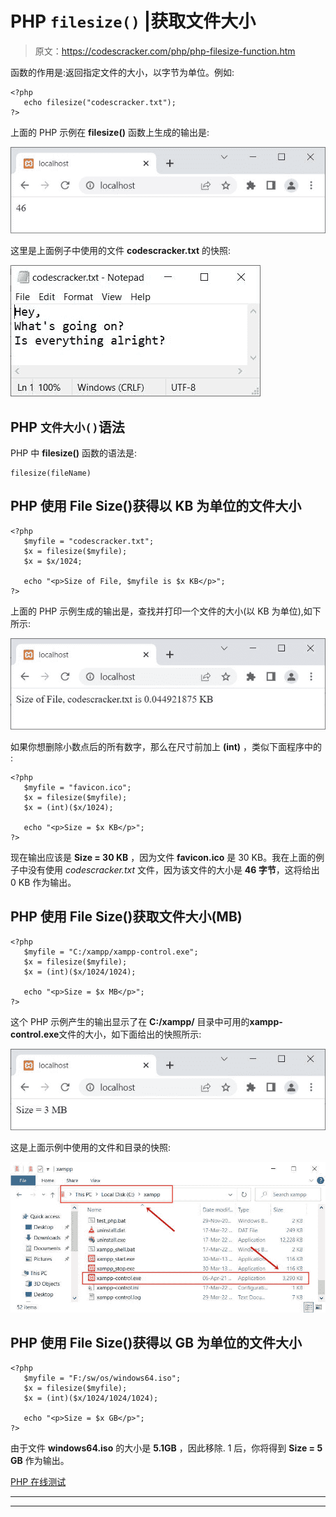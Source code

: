 # PHP `filesize()` |获取文件大小

> 原文：<https://codescracker.com/php/php-filesize-function.htm>

函数的作用是:返回指定文件的大小，以字节为单位。例如:

```
<?php
   echo filesize("codescracker.txt");
?>
```

上面的 PHP 示例在 **filesize()** 函数上生成的输出是:

![php filesize function](img/821c99fadce53ac89e2765d60c9d2a6c.png)

这里是上面例子中使用的文件 **codescracker.txt** 的快照:

![php filesize example](img/3ab01c8d6c91767a91ffb64baa9155fb.png)

## PHP `文件大小()`语法

PHP 中 **filesize()** 函数的语法是:

```
filesize(fileName)
```

## PHP 使用 File Size()获得以 KB 为单位的文件大小

```
<?php
   $myfile = "codescracker.txt";
   $x = filesize($myfile);
   $x = $x/1024;

   echo "<p>Size of File, $myfile is $x KB</p>";
?>
```

上面的 PHP 示例生成的输出是，查找并打印一个文件的大小(以 KB 为单位),如下所示:

![php filesize get file size in kb](img/7ca4bcc4f3f5e6ef1cebb40182a560d6.png)

如果你想删除小数点后的所有数字，那么在尺寸前加上 **(int)** ，类似下面程序中的 :

```
<?php
   $myfile = "favicon.ico";
   $x = filesize($myfile);
   $x = (int)($x/1024);

   echo "<p>Size = $x KB</p>";
?>
```

现在输出应该是 **Size = 30 KB** ，因为文件 **favicon.ico** 是 30 KB。我在上面的例子中没有使用 *codescracker.txt* 文件，因为该文件的大小是 **46 字节**，这将给出 0 KB 作为输出。

## PHP 使用 File Size()获取文件大小(MB)

```
<?php
   $myfile = "C:/xampp/xampp-control.exe";
   $x = filesize($myfile);
   $x = (int)($x/1024/1024);

   echo "<p>Size = $x MB</p>";
?>
```

这个 PHP 示例产生的输出显示了在 **C:/xampp/** 目录中可用的**xampp-control.exe**文件的大小，如下面给出的快照所示:

![php filesize get size of file in mb](img/4d7245de9e182ef934ca71ab74a65e1b.png)

这是上面示例中使用的文件和目录的快照:

![php filesize get file size in mb](img/f32b9efa14a428da1b022069bb067a31.png)

## PHP 使用 File Size()获得以 GB 为单位的文件大小

```
<?php
   $myfile = "F:/sw/os/windows64.iso";
   $x = filesize($myfile);
   $x = (int)($x/1024/1024/1024);

   echo "<p>Size = $x GB</p>";
?>
```

由于文件 **windows64.iso** 的大小是 **5.1GB** ，因此移除. 1 后，你将得到 **Size = 5 GB** 作为输出。

[PHP 在线测试](/exam/showtest.php?subid=8)

* * *

* * *